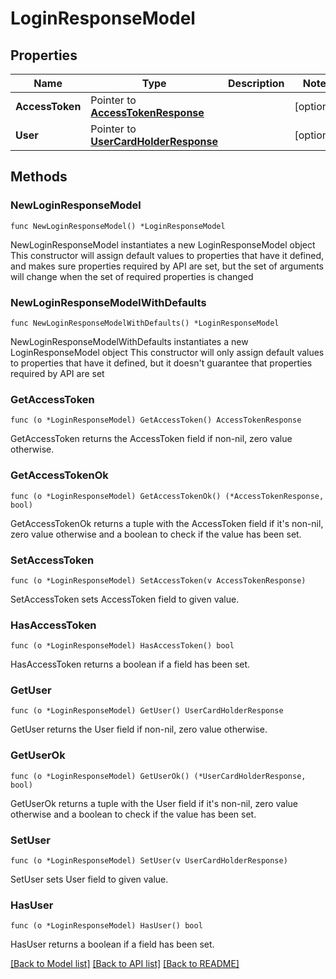 # LoginResponseModel

## Properties

Name | Type | Description | Notes
------------ | ------------- | ------------- | -------------
**AccessToken** | Pointer to [**AccessTokenResponse**](AccessTokenResponse.md) |  | [optional] 
**User** | Pointer to [**UserCardHolderResponse**](UserCardHolderResponse.md) |  | [optional] 

## Methods

### NewLoginResponseModel

`func NewLoginResponseModel() *LoginResponseModel`

NewLoginResponseModel instantiates a new LoginResponseModel object
This constructor will assign default values to properties that have it defined,
and makes sure properties required by API are set, but the set of arguments
will change when the set of required properties is changed

### NewLoginResponseModelWithDefaults

`func NewLoginResponseModelWithDefaults() *LoginResponseModel`

NewLoginResponseModelWithDefaults instantiates a new LoginResponseModel object
This constructor will only assign default values to properties that have it defined,
but it doesn't guarantee that properties required by API are set

### GetAccessToken

`func (o *LoginResponseModel) GetAccessToken() AccessTokenResponse`

GetAccessToken returns the AccessToken field if non-nil, zero value otherwise.

### GetAccessTokenOk

`func (o *LoginResponseModel) GetAccessTokenOk() (*AccessTokenResponse, bool)`

GetAccessTokenOk returns a tuple with the AccessToken field if it's non-nil, zero value otherwise
and a boolean to check if the value has been set.

### SetAccessToken

`func (o *LoginResponseModel) SetAccessToken(v AccessTokenResponse)`

SetAccessToken sets AccessToken field to given value.

### HasAccessToken

`func (o *LoginResponseModel) HasAccessToken() bool`

HasAccessToken returns a boolean if a field has been set.

### GetUser

`func (o *LoginResponseModel) GetUser() UserCardHolderResponse`

GetUser returns the User field if non-nil, zero value otherwise.

### GetUserOk

`func (o *LoginResponseModel) GetUserOk() (*UserCardHolderResponse, bool)`

GetUserOk returns a tuple with the User field if it's non-nil, zero value otherwise
and a boolean to check if the value has been set.

### SetUser

`func (o *LoginResponseModel) SetUser(v UserCardHolderResponse)`

SetUser sets User field to given value.

### HasUser

`func (o *LoginResponseModel) HasUser() bool`

HasUser returns a boolean if a field has been set.


[[Back to Model list]](../README.md#documentation-for-models) [[Back to API list]](../README.md#documentation-for-api-endpoints) [[Back to README]](../README.md)


